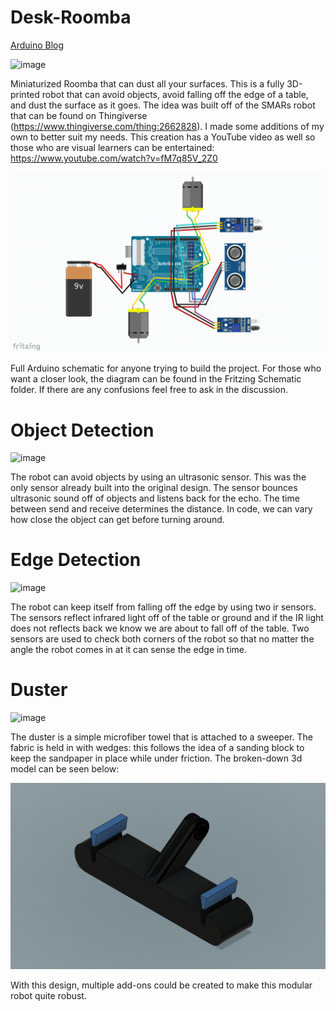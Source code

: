 # Desk-Roomba
[Arduino Blog](https://blog.arduino.cc/2023/10/02/tiny-diy-roomba-cleans-desks-and-countertops/?queryID=undefined)

![image](https://github.com/jareddilley/Desk-Roomba/blob/main/Media/desk-roomba-main-demo-3.gif)

Miniaturized Roomba that can dust all your surfaces. This is a fully 3D-printed robot that can avoid objects, avoid falling off the edge of a table, and dust the surface as it goes. The idea was built off of the SMARs robot that can be found on Thingiverse (https://www.thingiverse.com/thing:2662828). I made some additions of my own to better suit my needs. This creation has a YouTube video as well so those who are visual learners can be entertained: https://www.youtube.com/watch?v=fM7q85V_2Z0

![image](https://github.com/jareddilley/Desk-Roomba/blob/main/Media/roomba-schematic.PNG)

Full Arduino schematic for anyone trying to build the project. For those who want a closer look, the diagram can be found in the Fritzing Schematic folder. If there are any confusions feel free to ask in the discussion.

# Object Detection
![image](https://github.com/jareddilley/Desk-Roomba/blob/main/Media/ultrasonic-sensor-demo.gif)

The robot can avoid objects by using an ultrasonic sensor. This was the only sensor already built into the original design. The sensor bounces ultrasonic sound off of objects and listens back for the echo. The time between send and receive determines the distance. In code, we can vary how close the object can get before turning around. 

# Edge Detection
![image](https://github.com/jareddilley/Desk-Roomba/blob/main/Media/ir-sensor-demo.gif)

The robot can keep itself from falling off the edge by using two ir sensors. The sensors reflect infrared light off of the table or ground and if the IR light does not reflects back we know we are about to fall off of the table. Two sensors are used to check both corners of the robot so that no matter the angle the robot comes in at it can sense the edge in time.

# Duster
![image](https://github.com/jareddilley/Desk-Roomba/blob/main/Media/dusting-demo.png)

The duster is a simple microfiber towel that is attached to a sweeper. The fabric is held in with wedges: this follows the idea of a sanding block to keep the sandpaper in place while under friction. The broken-down 3d model can be seen below:

![image](https://github.com/jareddilley/Desk-Roomba/blob/main/Media/duster-3d-model.PNG)

With this design, multiple add-ons could be created to make this modular robot quite robust.
